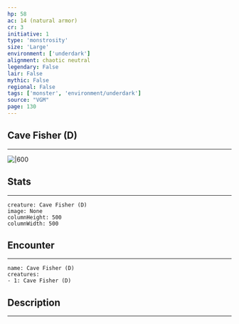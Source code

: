 ```yaml
---
hp: 58
ac: 14 (natural armor)
cr: 3
initiative: 1
type: 'monstrosity'    
size: 'Large'
environment: ['underdark']
alignment: chaotic neutral
legendary: False
lair: False
mythic: False
regional: False
tags: ['monster', 'environment/underdark']
source: "VGM"
page: 130
---
```


## Cave Fisher (D)
---

![|600](D:/Program%20Files/5e.tools/img/bestiary/VGM/Cave%20Fisher.jpg)

## Stats
---

```statblock
creature: Cave Fisher (D)
image: None
columnHeight: 500
columnWidth: 500
```

## Encounter
---

```encounter-table
name: Cave Fisher (D)
creatures:
- 1: Cave Fisher (D)
```

## Description
---




